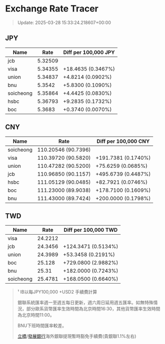 # Exchange Rate Tracer

> Update: 2025-03-28 15:33:24.218607+00:00

## JPY

| Name      |    Rate | Diff per 100,000 JPY   |
|-----------|---------|------------------------|
| jcb       | 5.32509 |                        |
| visa      | 5.34355 | +18.4635 (0.3467%)     |
| union     | 5.34837 | +4.8214 (0.0902%)      |
| bnu       | 5.3542  | +5.8300 (0.1090%)      |
| soicheong | 5.35864 | +4.4425 (0.0830%)      |
| hsbc      | 5.36793 | +9.2835 (0.1732%)      |
| boc       | 5.3683  | +0.3740 (0.0070%)      |

## CNY

| Name      | Rate                | Diff per 100,000 CNY   |
|-----------|---------------------|------------------------|
| soicheong | 110.20546	(90.7396) |                        |
| visa      | 110.39720	(90.5820) | +191.7381 (0.1740%)    |
| union     | 110.47282	(90.5200) | +75.6259 (0.0685%)     |
| jcb       | 110.96850	(90.1157) | +495.6739 (0.4487%)    |
| hsbc      | 111.05129	(90.0485) | +82.7921 (0.0746%)     |
| boc       | 111.23000	(89.9038) | +178.7100 (0.1609%)    |
| bnu       | 111.43000	(89.7424) | +200.0000 (0.1798%)    |

## TWD

| Name      |    Rate | Diff per 100,000 TWD   |
|-----------|---------|------------------------|
| visa      | 24.2212 |                        |
| jcb       | 24.3456 | +124.3471 (0.5134%)    |
| union     | 24.3989 | +53.3458 (0.2191%)     |
| boc       | 25.128  | +729.0800 (2.9882%)    |
| bnu       | 25.31   | +182.0000 (0.7243%)    |
| soicheong | 25.4781 | +168.0500 (0.6640%)    |


> ¹ IB以每JPY100,000 +USD2 手續費計算
>
> 銀聯系統匯率週一至週五每日更新，週六周日延用週五匯率。如無特殊情況，部分歐系貨幣匯率生效時間為北京時間16:30，其他貨幣匯率生效時間為北京時間11:00。
>
> BNU下班時間匯率較差。
>
> [立橋](https://www.wlbank.com.mo/uploads/ueditor/file/20181211/1544536513900230.pdf)/[發展銀行](https://www.mdb.com.mo/Service_Charges_20230728.pdf)海外銀聯提現暫時豁免手續費(貴銀聯1.1%左右)

